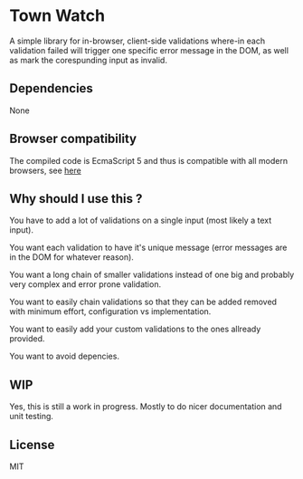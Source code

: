 # Town Watch

A simple library for in-browser, client-side validations where-in each validation failed will trigger one
specific error message in the DOM, as well as mark the corespunding input as invalid.

## Dependencies 

None

## Browser compatibility

The compiled code is EcmaScript 5 and thus is compatible with all modern browsers, see [here](https://caniuse.com/#feat=es5)

## Why should I use this ?

You have to add a lot of validations on a single input (most likely a text input).

You want each validation to have it's unique message (error messages are in the DOM for whatever reason).

You want a long chain of smaller validations instead of one big and probably very complex and error prone validation.

You want to easily chain validations so that they can be added removed with minimum effort, configuration vs implementation.

You want to easily add your custom validations to the ones allready provided.

You want to avoid depencies.


## WIP

Yes, this is still a work in progress. Mostly to do nicer documentation and unit testing.

## License 

MIT

